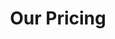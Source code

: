 ---
title: "Our Pricing"
# watermark text
watermark: "Pricing"
# page header background image
page_header_image: "images/background/about.jpg"
# meta description
description : "Our pricing is split into two categories. A one off payment per visit. Or Pay monthly and have us on call.<br>
               Our rate is 20 Euros per/hour and we will give you an estimate to how long it will take. "

layout: "pricing"
draft: false

pricing:
  subtitle : "Or use our Monthly Pricing table"
  title : "choose your plan"
  pricing_table:
  # pricing table loop
  - title : "Individual Cover"
    price : "€20"
    unit : "month"
    description : "Best for individuals"
    link : "#"
    services:
    - "Contact us via whatsapp"
    - "Email Support"
    - "One hour per month at your location"
      
  # pricing table loop
  - title : "Regular User Cover"
    price : "€59"
    unit : "month"
    description : "Best for individuals in need of more help"
    link : "#"
    services:
    - "Contact us via whatsapp"
    - "Email Support"
    - "3 hours per month at your location"
    - "Remote assistance"
      
  # pricing table loop
  - title : "Business"
    price : "€99"
    unit : "month"
    description : "Best for business"
    link : "#"
    services:
    - "Contact us via whatsapp"
    - "Email Support"
    - "6 hours per month at your location"
    - "Remote assistance"
    - "Dedicated call line"
---
